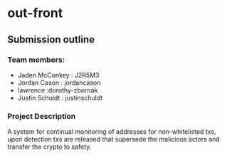 # out-front




## Submission outline
### Team members:
- Jaden McConkey : J2R5M3
- Jordan Cason : jordancason
- lawrence :dorothy-zbornak
- Justin Schuldt : justinschuldt

### Project Description
A system for continual monitoring of addresses for non-whitelisted txs, upon detection txs are released that supersede the malicious actors and transfer the crypto to safety.

